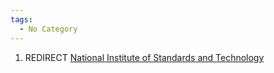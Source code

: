```yaml
---
tags:
  - No Category
---
```

1.  REDIRECT [National Institute of Standards and
    Technology](national_institute_of_standards_and_technology.md)